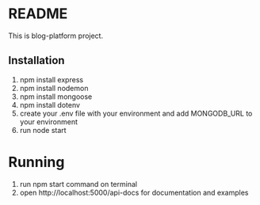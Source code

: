 # README

This is blog-platform project.

## Installation

1. npm install express
2. npm install nodemon
3. npm install mongoose
4. npm install dotenv
5. create your .env file with your environment and add MONGODB_URL to your environment
6. run node start

# Running

1. run npm start command on terminal
2. open http://localhost:5000/api-docs for documentation and examples
